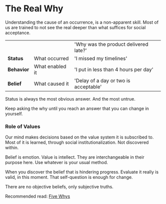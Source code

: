 # The Real Why

Understanding the cause of an occurrence, is a non-apparent skill. Most of us are trained to not see the real deeper than what suffices for social acceptance.



|  |  |  |
| :--- | :--- | :--- |
|  |  | 'Why was the product delivered late?' |
| **Status** | What occurred | 'I missed my timelines' |
| **Behavior** | What enabled it | 'I put in less than 4 hours per day' |
| **Belief** | What caused it | 'Delay of a day or two is acceptable' |

Status is always the most obvious answer. And the most untrue. 

Keep asking the why until you reach an answer that you can change in yourself.  


### Role of Values

Our mind makes decisions based on the value system it is subscribed to. Most of it is learned, through social institutionalization. Not discovered within.

Belief is emotion. Value is intellect. They are interchangeable in their purpose here. Use whatever is your usual method.

When you discover the belief that is hindering progress. Evaluate it really is valid, in this moment. That self-question is enough for change.

There are no objective beliefs, only subjective truths.



Recommended read: [Five Whys](https://en.wikipedia.org/wiki/Five_whys)


